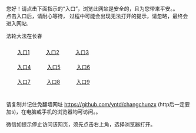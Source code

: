 您好！请点击下面指示的“入口”，浏览此网站是安全的，且为您带来平安。。 <br/>
点击入口后，请耐心等待， 过程中可能会出现无法打开的提示，请忽略，最终会进入网站. </br>

法轮大法在长春<br/>
<div style="padding:10px"><a style="margin:20px" target="_blank" href="https://dzlquan3dt2ya.cloudfront.net/2Qpsp?iewyf" id="ccLink1" rel="nofollow">入口1</a> <a target="_blank" style="margin:20px" href="https://d2uiu4iw8z6g82.cloudfront.net/2Qpsp?chvjnks" id="ccLink2" rel="nofollow">入口2</a> <a style="margin:20px" target="_blank" href="https://d2v5eygf14ak27.cloudfront.net/2Qpsp?ouwia" id="ccLink3" rel="nofollow">入口3</a></div>

<div style="padding:10px" ><a style="margin:20px" target="_blank" href="https://dzlquan3dt2ya.cloudfront.net/2Qpsp?iewyf" id="ccLink4" rel="nofollow">入口4</a> <a style="margin:20px" href="https://d2uiu4iw8z6g82.cloudfront.net/2Qpsp?chvjnks" target="_blank" id="ccLink5" rel="nofollow">入口5</a> <a style="margin:20px" href="https://d2v5eygf14ak27.cloudfront.net/2Qpsp?ouwia" target="_blank" id="ccLink6" rel="nofollow">入口6</a></div>

<div style="padding:10px"><a style="margin:20px" target="_blank" href="https://dzlquan3dt2ya.cloudfront.net/2Qpsp?iewyf" id="ccLink7" rel="nofollow">入口7</a> <a style="margin:20px" href="https://d2uiu4iw8z6g82.cloudfront.net/2Qpsp?chvjnks" target="_blank" id="ccLink8" rel="nofollow">入口8</a> <a style="margin:20px" target="_blank" href="https://d2v5eygf14ak27.cloudfront.net/2Qpsp?ouwia" id="ccLink9" rel="nofollow">入口9</a></div>

<br/>



请复制并记住免翻墙网址 https://github.com/yntd/changchunzx (http后一定要加s)，在电脑或手机的浏览器均可访问。。<br/>

微信如提示停止访问该网页，须先点击右上角，选择浏览器打开。
